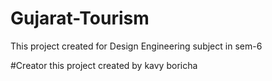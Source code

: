 # Gujarat-Tourism
This project created for Design Engineering subject in sem-6

#Creator
this project created by kavy boricha